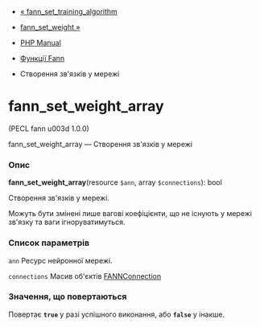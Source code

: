 - [«
fann_set_training_algorithm](function.fann-set-training-algorithm.md)
- [fann_set_weight »](function.fann-set-weight.md)

- [PHP Manual](index.md)
- [Функції Fann](ref.fann.md)
- Створення зв'язків у мережі

# fann_set_weight_array

(PECL fann u003d 1.0.0)

fann_set_weight_array — Створення зв'язків у мережі

### Опис

**fann_set_weight_array**(resource `$ann`, array `$connections`): bool

Створення зв'язків у мережі.

Можуть бути змінені лише вагові коефіцієнти, що не існують у мережі
зв'язку та ваги ігноруватимуться.

### Список параметрів

`ann`
Ресурс нейронної мережі.

`connections`
Масив об'єктів [FANNConnection](class.fannconnection.md)

### Значення, що повертаються

Повертає **`true`** у разі успішного виконання, або **`false`** у
інакше.
